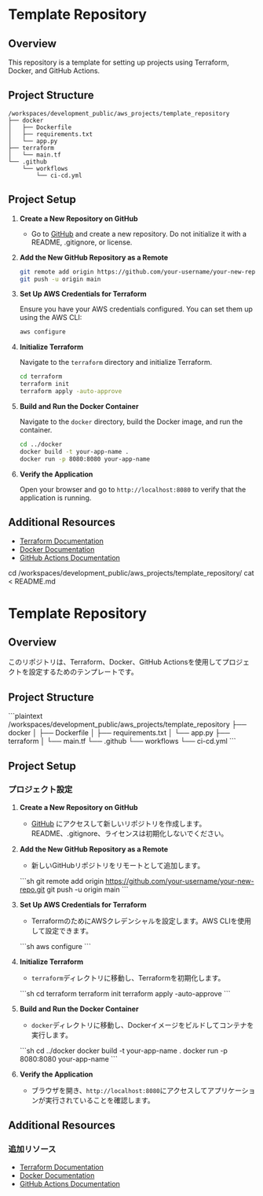 # Template Repository

## Overview

This repository is a template for setting up projects using Terraform, Docker, and GitHub Actions. 

## Project Structure

```plaintext
/workspaces/development_public/aws_projects/template_repository
├── docker
│   ├── Dockerfile
│   ├── requirements.txt
│   └── app.py
├── terraform
│   └── main.tf
└── .github
    └── workflows
        └── ci-cd.yml
```

## Project Setup

1. **Create a New Repository on GitHub**
   - Go to [GitHub](https://github.com) and create a new repository. Do not initialize it with a README, .gitignore, or license.

2. **Add the New GitHub Repository as a Remote**

   ```sh
   git remote add origin https://github.com/your-username/your-new-repo.git
   git push -u origin main
   ```

3. **Set Up AWS Credentials for Terraform**

   Ensure you have your AWS credentials configured. You can set them up using the AWS CLI:

   ```sh
   aws configure
   ```

4. **Initialize Terraform**

   Navigate to the `terraform` directory and initialize Terraform.

   ```sh
   cd terraform
   terraform init
   terraform apply -auto-approve
   ```

5. **Build and Run the Docker Container**

   Navigate to the `docker` directory, build the Docker image, and run the container.

   ```sh
   cd ../docker
   docker build -t your-app-name .
   docker run -p 8080:8080 your-app-name
   ```

6. **Verify the Application**

   Open your browser and go to `http://localhost:8080` to verify that the application is running.

## Additional Resources

- [Terraform Documentation](https://www.terraform.io/docs/index.html)
- [Docker Documentation](https://docs.docker.com/)
- [GitHub Actions Documentation](https://docs.github.com/en/actions)



cd /workspaces/development_public/aws_projects/template_repository/
cat <<EOF > README.md
# Template Repository

## Overview
このリポジトリは、Terraform、Docker、GitHub Actionsを使用してプロジェクトを設定するためのテンプレートです。

## Project Structure

\`\`\`plaintext
/workspaces/development_public/aws_projects/template_repository
├── docker
│   ├── Dockerfile
│   ├── requirements.txt
│   └── app.py
├── terraform
│   └── main.tf
└── .github
    └── workflows
        └── ci-cd.yml
\`\`\`

## Project Setup
### プロジェクト設定

1. **Create a New Repository on GitHub**
   - [GitHub](https://github.com) にアクセスして新しいリポジトリを作成します。README、.gitignore、ライセンスは初期化しないでください。

2. **Add the New GitHub Repository as a Remote**
   - 新しいGitHubリポジトリをリモートとして追加します。

   \`\`\`sh
   git remote add origin https://github.com/your-username/your-new-repo.git
   git push -u origin main
   \`\`\`

3. **Set Up AWS Credentials for Terraform**
   - TerraformのためにAWSクレデンシャルを設定します。AWS CLIを使用して設定できます。

   \`\`\`sh
   aws configure
   \`\`\`

4. **Initialize Terraform**
   - `terraform`ディレクトリに移動し、Terraformを初期化します。

   \`\`\`sh
   cd terraform
   terraform init
   terraform apply -auto-approve
   \`\`\`

5. **Build and Run the Docker Container**
   - `docker`ディレクトリに移動し、Dockerイメージをビルドしてコンテナを実行します。

   \`\`\`sh
   cd ../docker
   docker build -t your-app-name .
   docker run -p 8080:8080 your-app-name
   \`\`\`

6. **Verify the Application**
   - ブラウザを開き、`http://localhost:8080`にアクセスしてアプリケーションが実行されていることを確認します。

## Additional Resources
### 追加リソース

- [Terraform Documentation](https://www.terraform.io/docs/index.html)
- [Docker Documentation](https://docs.docker.com/)
- [GitHub Actions Documentation](https://docs.github.com/en/actions)

